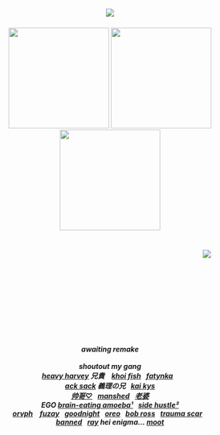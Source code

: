 <h5 align="center">
<img src="https://readme-typing-svg.demolab.com?font=Fondamento&size=30&duration=1500&pause=5000&color=5D5D5D&center=true&vCenter=true&width=550&height=35&lines=CLICK+ON+ANY+IMAGE+TO+NAVIGATE"><br>
<img src="https://github.com/user-attachments/assets/d6f72e64-323f-4430-8686-5e5285f7f4ca" width="540" height= "5"><br><br>
<a href="https://rentry.co/thug"><img src="https://files.catbox.moe/iymxcc.png" width="200" height="auto"></img></a> <a href="https://rentry.co/sit"><img src="https://files.catbox.moe/355r9r.png" width="200" height="auto"></img></a> <a href="https://toji.atabook.org/"><img src="https://files.catbox.moe/tburoc.png" width="200" height="auto"></a></img><br><br>
<img src="https://github.com/user-attachments/assets/d6f72e64-323f-4430-8686-5e5285f7f4ca" width="540" height= "5"><br><br>
⠀⠀⠀⠀⠀⠀⠀⠀⠀⠀⠀⠀⠀⠀⠀⠀⠀⠀⠀⠀⠀⠀⠀⠀⠀⠀⠀ ⠀⠀⠀⠀⠀⠀⠀⠀⠀ ⠀<img src="https://komarev.com/ghpvc/?username=tojifg&color=66517a&style=for-the-badge&label=CLIENTS+COUNT:&base=1000000000"></img>
<br><br><br><br><br><br><br><br><br><br><br>awaiting remake
  <br><br>
shoutout my gang<br>
  <a href="https://github.com/bathroombreak/">heavy harvey</a> 兄貴 ⠀<a href="https://github.com/10shadows/">khoi fish</a>⠀<a href="https://github.com/eatsleepedge/">fatynka</a>⠀
  <br> <a href="https://github.com/basementjazz/">ack sack</a> 義理の兄⠀<a href="https://github.com/blackbetta/">kai kys</a>
  <br> <a href="https://github.com/9ANTZ/">帅哥♡</a>⠀<a href="https://github.com/vampaku/">manshed</a>⠀<a href="https://github.com/deepaffection/">老婆</a>
  <br>EGO <a href="https://github.com/junkshot/">brain-eating amoeba¹</a>⠀<a href="https://github.com/momoayase/">side hustle²</a>
  <br><a href="https://github.com/Ovrpheus/">orvph</a> ⠀<a href="https://github.com/fuziyamas/">fuzay</a>⠀<a href="https://github.com/njqh/">goodnight</a>⠀<a href="https://github.com/P5royal/">oreo</a>⠀<a href="https://github.com/dandysworld/">bob ross</a>⠀<a href="https://github.com/LoveCrime/">trauma scar</a>⠀
  <br><a href="https://github.com/Ivanvtill/">banned</a>⠀<a href="https://github.com/9THNINJA/">ray</a> hei enigma... <a href="https://github.com/untildawn/">moot</a>
</h5>
